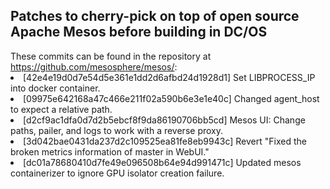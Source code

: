 <H2>Patches to cherry-pick on top of open source Apache Mesos before building in DC/OS</h2>
These commits can be found in the repository at <a href="https://github.com/mesosphere/mesos/">https://github.com/mesosphere/mesos/</a>:
<li>[42e4e19d0d7e54d5e361e1dd2d6afbd24d1928d1] Set LIBPROCESS_IP into docker container.
<li>[09975e642168a47c466e211f02a590b6e3e1e40c] Changed agent_host to expect a relative path.
<li>[d2cf9ac1dfa0d7d2b5ebcf8f9da86190706bb5cd] Mesos UI: Change paths, pailer, and logs to work with a reverse proxy.
<li>[3d042bae0431da237d2c109525ea81fe8eb9943c] Revert "Fixed the broken metrics information of master in WebUI."
<li>[dc01a78680410d7fe49e096508b64e94d991471c] Updated mesos containerizer to ignore GPU isolator creation failure.
